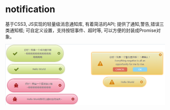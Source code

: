 # <strong>notification</strong>

基于CSS3, JS实现的轻量级消息通知库, 有着简洁的API;
提供了通知,警告,错误三类通知框;
可自定义设置，支持按钮事件、超时等, 可以方便的封装成Promise对象。

![image](https://github.com/ailinjia/notification/raw/master/example.png)

